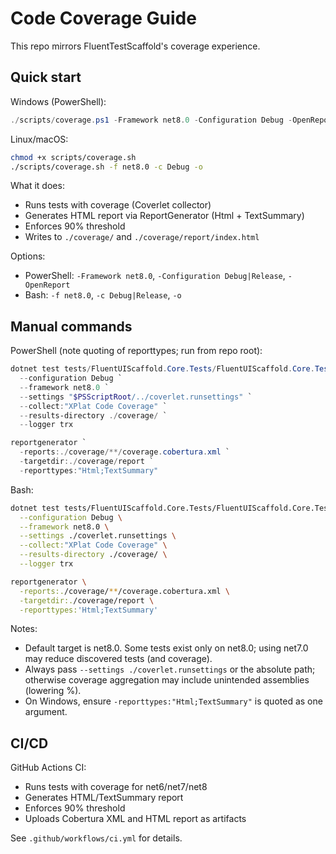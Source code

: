 # Code Coverage Guide

This repo mirrors FluentTestScaffold's coverage experience.

## Quick start

Windows (PowerShell):
```powershell
./scripts/coverage.ps1 -Framework net8.0 -Configuration Debug -OpenReport
```

Linux/macOS:
```bash
chmod +x scripts/coverage.sh
./scripts/coverage.sh -f net8.0 -c Debug -o
```

What it does:
- Runs tests with coverage (Coverlet collector)
- Generates HTML report via ReportGenerator (Html + TextSummary)
- Enforces 90% threshold
- Writes to `./coverage/` and `./coverage/report/index.html`

Options:
- PowerShell: `-Framework net8.0`, `-Configuration Debug|Release`, `-OpenReport`
- Bash: `-f net8.0`, `-c Debug|Release`, `-o`

## Manual commands

PowerShell (note quoting of reporttypes; run from repo root):
```powershell
dotnet test tests/FluentUIScaffold.Core.Tests/FluentUIScaffold.Core.Tests.csproj `
  --configuration Debug `
  --framework net8.0 `
  --settings "$PSScriptRoot/../coverlet.runsettings" `
  --collect:"XPlat Code Coverage" `
  --results-directory ./coverage/ `
  --logger trx

reportgenerator `
  -reports:./coverage/**/coverage.cobertura.xml `
  -targetdir:./coverage/report `
  -reporttypes:"Html;TextSummary"
```

Bash:
```bash
dotnet test tests/FluentUIScaffold.Core.Tests/FluentUIScaffold.Core.Tests.csproj \
  --configuration Debug \
  --framework net8.0 \
  --settings ./coverlet.runsettings \
  --collect:"XPlat Code Coverage" \
  --results-directory ./coverage/ \
  --logger trx

reportgenerator \
  -reports:./coverage/**/coverage.cobertura.xml \
  -targetdir:./coverage/report \
  -reporttypes:'Html;TextSummary'
```

Notes:
- Default target is net8.0. Some tests exist only on net8.0; using net7.0 may reduce discovered tests (and coverage).
- Always pass `--settings ./coverlet.runsettings` or the absolute path; otherwise coverage aggregation may include unintended assemblies (lowering %).
- On Windows, ensure `-reporttypes:"Html;TextSummary"` is quoted as one argument.

## CI/CD

GitHub Actions CI:
- Runs tests with coverage for net6/net7/net8
- Generates HTML/TextSummary report
- Enforces 90% threshold
- Uploads Cobertura XML and HTML report as artifacts

See `.github/workflows/ci.yml` for details.